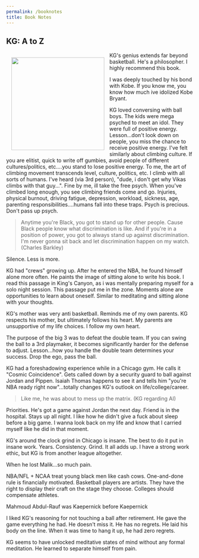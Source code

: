 ```yaml
---
permalink: /booknotes
title: Book Notes
---
```


## KG: A to Z

<img src="https://images-na.ssl-images-amazon.com/images/I/41QrKsS5LDL._SX327_BO1,204,203,200_.jpg" style='margin: 1em; float:left' width="250"/>

KG's genius extends far beyond basketball. He's a philosopher. I highly recommend this book.

I was deeply touched by his bond with Kobe. If you know me, you know how much ive idolized Kobe Bryant.

KG loved conversing with ball boys. The kids were mega psyched to meet an idol. They were full of positive energy. Lesson...don't look down on people, you miss the chance to receive positive energy. I've felt similarly about climbing culture. If you are elitist, quick to write off gumbies, avoid people of different cultures/politics, etc....you stand to lose positive energy. To me, the art of climbing movement transcends level, culture, politics, etc. I climb with all sorts of humans. I've heard (via 3rd person), "dude, i don't get why Vikas climbs with that guy...". Fine by me, ill take the free psych. When you've climbed long enough, you see climbing friends come and go. Injuries, physical burnout, driving fatigue, depression, workload, sickness, age, parenting responsibilities....humans fall into these traps. Psych is precious. Don't pass up psych.

> Anytime you're Black, you got to stand up for other people. Cause Black people know what discrimination is like. And if you're in a position of power, you got to always stand up against discrimination. I'm never gonna sit back and let discrimination happen on my watch. (Charles Barkley)

 Silence. Less is more.

KG had "crews" growing up. After he entered the NBA, he found himself alone more often. He paints the image of sitting alone to write his book. I read this passage in King's Canyon, as i was mentally preparing myself for a solo night session. This passage put me in the zone. Moments alone are opportunities to learn about oneself. Similar to meditating and sitting alone with your thoughts.

KG's mother was very anti basketball. Reminds me of my own parents. KG respects his mother, but ultimately follows his heart. My parents are unsupportive of my life choices. I follow my own heart.

The purpose of the big 3 was to defeat the double team. If you can swing the ball to a 3rd playmaker, it becomes significantly harder for the defense to adjust. Lesson...how you handle the double team determines your success. Drop the ego, pass the ball.

KG had a foreshadowing experience while in a Chicago gym. He calls it "Cosmic Coincidence". Gets called down by a security guard to ball against Jordan and Pippen. Isaiah Thomas happens to see it and tells him "you're NBA ready right now"...totally changes KG's outlook on life/college/career.

> Like me, he was about to mess up the matrix. (KG regarding AI)

Priorities. He's got a game against Jordan the next day. Friend is in the hospital. Stays up all night. I like how he didn't give a fuck about sleep before a big game. I wanna look back on my life and know that I carried myself like he did in that moment.

KG's around the clock grind in Chicago is insane. The best to do it put in insane work. Years. Consistency. Grind. It all adds up. I have a strong work ethic, but KG is from another league altogether.

When he lost Malik...so much pain.

NBA/NFL + NCAA treat young black men like cash cows. One-and-done rule is financially motivated. Basketball players are artists. They have the right to display their craft on the stage they choose. Colleges should compensate athletes.

Mahmoud Abdul-Rauf was Kaepernick before Kaepernick

I liked KG's reasoning for not touching a ball after retirement. He gave the game everything he had. He doesn't miss it. He has no regrets. He laid his body on the line. When it was time to hang it up, he had zero regrets.

KG seems to have unlocked meditative states of mind without any formal meditation. He learned to separate himself from pain.
